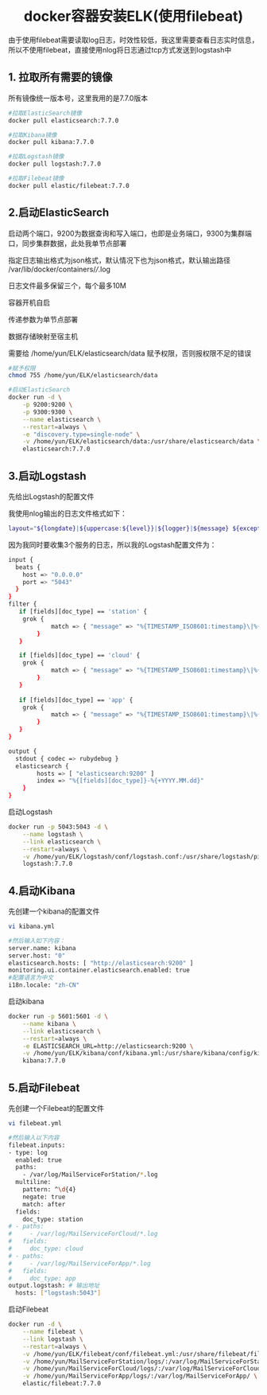 # <center>docker容器安装ELK(使用filebeat)</center>

由于使用filebeat需要读取log日志，时效性较低，我这里需要查看日志实时信息，所以不使用filebeat，直接使用nlog将日志通过tcp方式发送到logstash中

## 1. 拉取所有需要的镜像

所有镜像统一版本号，这里我用的是7.7.0版本

```bash
#拉取ElasticSearch镜像
docker pull elasticsearch:7.7.0

#拉取Kibana镜像
docker pull kibana:7.7.0

#拉取Logstash镜像
docker pull logstash:7.7.0

#拉取Filebeat镜像
docker pull elastic/filebeat:7.7.0
```

## 2.启动ElasticSearch

启动两个端口，9200为数据查询和写入端口，也即是业务端口，9300为集群端口，同步集群数据，此处我单节点部署

指定日志输出格式为json格式，默认情况下也为json格式，默认输出路径 /var/lib/docker/containers/*/*.log

日志文件最多保留三个，每个最多10M

容器开机自启

传递参数为单节点部署

数据存储映射至宿主机

需要给 /home/yun/ELK/elasticsearch/data 赋予权限，否则报权限不足的错误

```bash
#赋予权限
chmod 755 /home/yun/ELK/elasticsearch/data

#启动ElasticSearch
docker run -d \
    -p 9200:9200 \
    -p 9300:9300 \
    --name elasticsearch \
    --restart=always \
    -e "discovery.type=single-node" \
    -v /home/yun/ELK/elasticsearch/data:/usr/share/elasticsearch/data \
    elasticsearch:7.7.0
```

## 3.启动Logstash 

先给出Logstash的配置文件

我使用nlog输出的日志文件格式如下：

```bash
layout="${longdate}|${uppercase:${level}}|${logger}|${message} ${exception:format=message} ${newline}"
```

因为我同时要收集3个服务的日志，所以我的Logstash配置文件为：

```bash
input {
  beats {
    host => "0.0.0.0"
    port => "5043"
  }
}
filter {
   if [fields][doc_type] == 'station' {
    grok {
            match => { "message" => "%{TIMESTAMP_ISO8601:timestamp}\|%{LOGLEVEL:level}\|%{JAVACLASS:class}\|%{GREEDYDATA:msg}" }
        }
   }

   if [fields][doc_type] == 'cloud' {
    grok {
            match => { "message" => "%{TIMESTAMP_ISO8601:timestamp}\|%{LOGLEVEL:level}\|%{JAVACLASS:class}\|%{GREEDYDATA:msg}" }
        }
   }
   
   if [fields][doc_type] == 'app' { 
    grok {
            match => { "message" => "%{TIMESTAMP_ISO8601:timestamp}\|%{LOGLEVEL:level}\|%{JAVACLASS:class}\|%{GREEDYDATA:msg}" }
        }
   }
}

output {
  stdout { codec => rubydebug }
  elasticsearch {
        hosts => [ "elasticsearch:9200" ]
        index => "%{[fields][doc_type]}-%{+YYYY.MM.dd}"
    }
}
```

启动Logstash

```bash
docker run -p 5043:5043 -d \
    --name logstash \
    --link elasticsearch \
    --restart=always \
    -v /home/yun/ELK/logstash/conf/logstash.conf:/usr/share/logstash/pipeline/logstash.conf \
    logstash:7.7.0
```

## 4.启动Kibana

先创建一个kibana的配置文件

```bash
vi kibana.yml

#然后输入如下内容：
server.name: kibana
server.host: "0"
elasticsearch.hosts: [ "http://elasticsearch:9200" ]
monitoring.ui.container.elasticsearch.enabled: true
#配置语言为中文
i18n.locale: "zh-CN"
```

启动kibana

```bash
docker run -p 5601:5601 -d \
    --name kibana \
    --link elasticsearch \
    --restart=always \
    -e ELASTICSEARCH_URL=http://elasticsearch:9200 \
    -v /home/yun/ELK/kibana/conf/kibana.yml:/usr/share/kibana/config/kibana.yml \
    kibana:7.7.0
```

## 5.启动Filebeat

先创建一个Filebeat的配置文件

```bash
vi filebeat.yml

#然后输入以下内容
filebeat.inputs:
- type: log
  enabled: true
  paths:
    - /var/log/MailServiceForStation/*.log
  multiline:
    pattern: ^\d{4}
    negate: true
    match: after
  fields:
    doc_type: station
# - paths:
#     - /var/log/MailServiceForCloud/*.log
#   fields:
#     doc_type: cloud
# - paths:
#     - /var/log/MailServiceForApp/*.log
#   fields:
#     doc_type: app
output.logstash: # 输出地址
  hosts: ["logstash:5043"]
```

启动Filebeat

```bash
docker run -d \
    --name filebeat \
    --link logstash \
    --restart=always \
    -v /home/yun/ELK/filebeat/conf/filebeat.yml:/usr/share/filebeat/filebeat.yml \
    -v /home/yun/MailServiceForStation/logs/:/var/log/MailServiceForStation/ \
    -v /home/yun/MailServiceForCloud/logs/:/var/log/MailServiceForCloud/ \
    -v /home/yun/MailServiceForApp/logs/:/var/log/MailServiceForApp/ \
    elastic/filebeat:7.7.0
```
